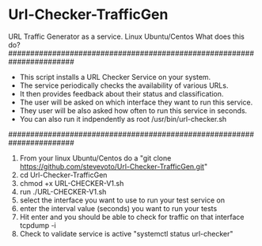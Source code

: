 # Url-Checker-TrafficGen
URL Traffic Generator as a service.  Linux Ubuntu/Centos
What does this do?
#######################################################################

- This script installs a URL Checker Service on your system.
- The service periodically checks the availability of various URLs.
- It then provides feedback about their status and classification.
- The user will be asked on which interface they want to run this service.
- They user will be also asked how often to run this service in seconds.
- You can also run it indpendently as root /usr/bin/url-checker.sh

#######################################################################

1. From your linux Ubuntu/Centos do a "git clone https://github.com/stevevoto/Url-Checker-TrafficGen.git"
2. cd Url-Checker-TrafficGen
3. chmod +x URL-CHECKER-V1.sh
4. run ./URL-CHECKER-V1.sh
5. select the interface you want to use to run your test service on
6. enter the interval value (seconds) you want to run your tests
7. Hit enter and you should be able to check for traffic on that interface tcpdump -i <interface name>
8. Check to validate service is active "systemctl status url-checker"
